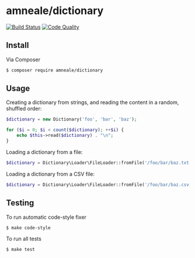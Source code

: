 # amneale/dictionary 
[![Build Status](https://img.shields.io/travis/com/amneale/dictionary?style=flat-square)](https://travis-ci.com/amneale/dictionary)
[![Code Quality](https://img.shields.io/codacy/grade/7539b9c3ee1c4582ae04c26a86b02a5e?style=flat-square)](https://www.codacy.com/app/amneale/dictionary)

## Install
Via Composer
``` bash
$ composer require amneale/dictionary
```

## Usage
Creating a dictionary from strings, and reading the content in a random, shuffled order:
``` php
$dictionary = new Dictionary('foo', 'bar', 'baz');

for ($i = 0; $i < count($dictionary); ++$i) {
    echo $this->read($dictionary) . "\n";
}
```

Loading a dictionary from a file:
``` php
$dictionary = Dictionary\Loader\FileLoader::fromFile('/foo/bar/baz.txt');
```

Loading a dictionary from a CSV file:
``` php
$dictionary = Dictionary\Loader\FileLoader::fromFile('/foo/bar/baz.csv', ',');
```

## Testing
To run automatic code-style fixer
``` bash
$ make code-style
```

To run all tests
``` bash
$ make test
```
